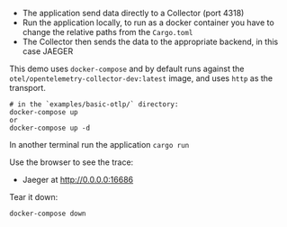 * The application send data directly to a Collector (port 4318)
* Run the application locally, to run as a docker container you have to change the relative paths from the `Cargo.toml`
* The Collector then sends the data to the appropriate backend, in this case JAEGER

This demo uses `docker-compose` and by default runs against the `otel/opentelemetry-collector-dev:latest` image,
and uses `http` as the transport.

```shell
# in the `examples/basic-otlp/` directory:
docker-compose up
or
docker-compose up -d
```

In another terminal run the application `cargo run`

Use the browser to see the trace:
- Jaeger at http://0.0.0.0:16686

Tear it down:

```shell
docker-compose down
```


